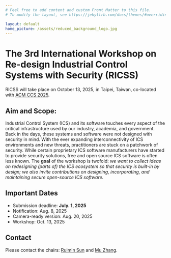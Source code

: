 ```yaml
---
# Feel free to add content and custom Front Matter to this file.
# To modify the layout, see https://jekyllrb.com/docs/themes/#overriding-theme-defaults

layout: default
home_picture: /assets/reduced_background_logo.jpg
---
```


<!-- ![image](assets/Campus-Fall-Panorama.jpg) -->

# The 3rd International Workshop on Re-design Industrial Control Systems with Security (RICSS)

RICSS will take place on October 13, 2025, in Taipei, Taiwan, co-located with [ACM CCS 2025](https://www.sigsac.org/ccs/CCS2025/). 

## Aim and Scope: 

Industrial Control System (ICS) and its software touches every aspect of the critical infrastructure used by our industry, academia, and government. Back in the days, these systems and software were not designed with security in mind. With the ever expanding interconnectivity of ICS environments and new threats, practitioners are stuck on a patchwork of security. While certain proprietary ICS software manufacturers have started to provide security solutions, free and open source ICS software is often less known. The **goal** of the workshop is twofold: *we want to collect ideas on redesigning (parts of) the ICS ecosystem so that security is built-in by design; we also invite contributions on designing, incorporating, and maintaining secure open-source ICS software.*


## Important Dates

- Submission deadline: **July. 1, 2025**
- Notification: Aug. 8, 2025
- Camera-ready version: Aug. 20, 2025 
- Workshop: Oct. 13, 2025

## Contact

<!-- Contacts will be updated later. -->
Please contact the chairs: [Ruimin Sun](mailto:rsun@fiu.edu) and [Mu Zhang](mailto:muzhang@cs.utah.edu).  

